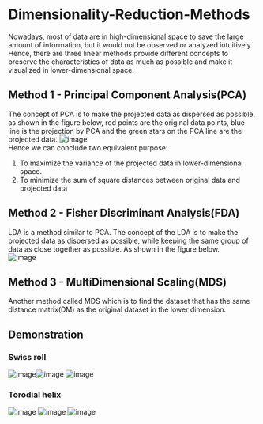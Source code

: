 # Dimensionality-Reduction-Methods
Nowadays, most of data are in high-dimensional space to save the large amount of information, but it would not be observed or analyzed intuitively. Hence, there are three linear methods provide different concepts to preserve the characteristics of data as much as possible and make it visualized in lower-dimensional space.
## Method 1 - Principal Component Analysis(PCA)
The concept of PCA is to make the projected data as dispersed as possible, as shown in the figure below, red points are the original data points, blue line is the projection by PCA and the green stars on the PCA line are the projected data.
![image](https://user-images.githubusercontent.com/110155589/184601889-ebc9abe1-a24f-4000-ba2f-c8e38ff22e32.png)\
Hence we can conclude two equivalent purpose:
1. To maximize the variance of the projected data in lower-dimensional space.
2. To minimize the sum of square distances between original data and projected data

## Method 2 - Fisher Discriminant Analysis(FDA)
LDA is a method similar to PCA. The concept of the LDA is to make the projected data as dispersed as possible, while keeping the same group of data as close together as possible. As shown in the figure below.\
![image](https://user-images.githubusercontent.com/110155589/184627853-999de168-182b-49ae-bf69-5ecb87947616.png)

## Method 3 - MultiDimensional Scaling(MDS)
Another method called MDS which is to find the dataset that has the same distance matrix(DM) as the original dataset in the lower dimension.

## Demonstration
### Swiss roll
![image](https://user-images.githubusercontent.com/110155589/184636816-0b032987-70e0-45c2-9b5e-f370db2edd53.png)![image](https://user-images.githubusercontent.com/110155589/184636825-eb38c54e-7c02-4557-9203-ae6070785fe4.png)
![image](https://user-images.githubusercontent.com/110155589/184636843-23f81d9f-f4c9-4f24-a36d-0c88998756ba.png)


### Torodial helix
![image](https://user-images.githubusercontent.com/110155589/184642838-cd2e6d15-57de-4585-9f11-7cd46b733c3d.png)
![image](https://user-images.githubusercontent.com/110155589/184642851-09a0a693-4a82-4e56-88d4-e8f563a8ec4c.png)
![image](https://user-images.githubusercontent.com/110155589/184642867-7026ab44-eda2-434f-9fb3-bdb21a12d45f.png)
